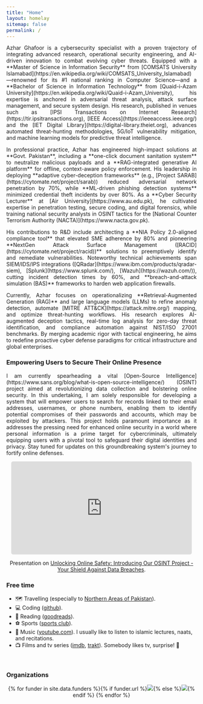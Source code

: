 ```yaml
---
title: "Home"
layout: homelay
sitemap: false
permalink: /
---
```


<style>
code {padding: 6px 8px; font-size: 90%;}
</style>

<p align="justify">Azhar Ghafoor is a cybersecurity specialist with a proven trajectory of integrating advanced research, operational security engineering, and AI-driven innovation to combat evolving cyber threats. Equipped with a **Master of Science in Information Security** from [COMSATS University Islamabad](https://en.wikipedia.org/wiki/COMSATS_University_Islamabad)—renowned for its #1 national ranking in Computer Science—and a **Bachelor of Science in Information Technology** from [Quaid-i-Azam University](https://en.wikipedia.org/wiki/Quaid-i-Azam_University), his expertise is anchored in adversarial threat analysis, attack surface management, and secure system design. His research, published in venues such as [IPSI Transactions on Internet Research](https://tir.ipsitransactions.org), [IEEE Access](https://ieeeaccess.ieee.org/) and the [IET Digital Library](https://digital-library.theiet.org), advances automated threat-hunting methodologies, 5G/IoT vulnerability mitigation, and machine learning models for predictive threat intelligence. </p> 

<p align="justify">In professional practice, Azhar has engineered high-impact solutions at **Govt. Pakistan**, including a **one-click document sanitation system** to neutralize malicious payloads and a **RAG-integrated generative AI platform** for offline, context-aware policy enforcement. His leadership in deploying **adaptive cyber-deception frameworks** (e.g., [Project SARAB](https://cytomate.net/project/sarab)) reduced adversarial network penetration by 70%, while **ML-driven phishing detection systems** minimized credential theft incidents by over 80%. As a **Cyber Security Lecturer** at [Air University](https://www.au.edu.pk), he cultivated expertise in penetration testing, secure coding, and digital forensics, while training national security analysts in OSINT tactics for the [National Counter Terrorism Authority (NACTA)](https://www.nacta.gov.pk).  </p>

<p align="justify">His contributions to R&D include architecting a **NIA Policy 2.0-aligned compliance tool** that elevated SME adherence by 80% and pioneering **NextGen Attack Surface Management ([RACID](https://cytomate.net/project/racid))** solutions to preemptively identify and remediate vulnerabilities. Noteworthy technical achievements span SIEM/IDS/IPS integrations ([QRadar](https://www.ibm.com/products/qradar-siem), [Splunk](https://www.splunk.com/), [Wazuh](https://wazuh.com/)), cutting incident detection times by 60%, and **breach-and-attack simulation (BAS)** frameworks to harden web application firewalls. </p>

<p align="justify">Currently, Azhar focuses on operationalizing **Retrieval-Augmented Generation (RAG)** and large language models (LLMs) to refine anomaly detection, automate [MITRE ATT&CK](https://attack.mitre.org/) mapping, and optimize threat-hunting workflows. His research explores AI-augmented deception tactics, real-time log analysis for zero-day threat identification, and compliance automation against NIST/ISO 27001 benchmarks. By merging academic rigor with tactical engineering, he aims to redefine proactive cyber defense paradigms for critical infrastructure and global enterprises.</p>

<!-- <p align="justify">Welcome to my cybersecurity journey, where my passion meets practical research, a profound fondness for cybersecurity skills, and a commitment to learning and training others. I'm [Azhar Ghafoor](https://www.linkedin.com/in/azhar-ghafoor/), a Cybersecurity Analyst, and I'm here to share my story.</p>

<p align="justify">In my role as a Cybersecurity Analyst at [Cytomate Solutions & Services](https://cytomate.net/), I've been instrumental in shaping the digital landscape. Over the 2 years, I've pioneered cutting-edge compliance tools, led post-attack assessment systems, and championed attack surface management and [Sarab](https://cytomate.net/project/sarab). My journey extends beyond these achievements; I'm deeply immersed in machine learning-driven log analysis, advanced cyber deception systems, and impactful phishing awareness campaigns. I've seamlessly integrated network protection technologies with [SIEM solutions](https://wazuh.com/), resulting in significant reductions in successful attacks. My collaborative approach has honed my communication and teamwork skills.</p>

<p align="justify">As a Cybersecurity Researcher at [Cybersecurity Lab](https://comsats.edu.pk/) for the past 2 years and 9 months, I've embarked on a quest to divert malicious entities from organizational assets. Profiling threat actors and developing sophisticated [models using machine learning](https://gist.github.com/AzharGhafoor/cc149986fd8588e4c6ed31e9866d29a3) to classify web attacks have been my forte.</p>

<p align="justify">Knowledge-sharing is a cornerstone of my journey. As a [Cybersecurity Content Writer](https://ghafoorazhar.medium.com/) on [Medium](https://medium.com/), I regularly distill my expertise into insightful articles and tutorials. This commitment extends to my role as a [Professional Freelancer](https://www.fiverr.com/azharghafoor39?up_rollout=true) on [Fiverr](https://www.fiverr.com/azharghafoor39), where I consistently deliver exceptional results across various domains.</p>

<p align="justify">Educationally, my [Master's in Information Security](https://azharghafoor.netlify.app/) from [COMSATS University Islamabad](https://comsats.edu.pk/) has equipped me with a diverse skill set. From compliance management to malware analysis, I'm primed to tackle complex cybersecurity challenges.</p>

<p align="justify">My portfolio is a testament to my dedication, innovation, and passion for cybersecurity. As we connect, we embark on a shared journey to fortify digital defenses and empower individuals and organizations. Together, we shape a secure digital future.</p> -->

### Empowering Users to Secure Their Online Presence
<p align="justify">
I am currently spearheading a vital [Open-Source Intelligence](https://www.sans.org/blog/what-is-open-source-intelligence/) (OSINT) project aimed at revolutionizing data collection and bolstering online security. In this undertaking, I am solely responsible for developing a system that will empower users to search for records linked to their email addresses, usernames, or phone numbers, enabling them to identify potential compromises of their passwords and accounts, which may be exploited by attackers. This project holds paramount importance as it addresses the pressing need for enhanced online security in a world where personal information is a prime target for cybercriminals, ultimately equipping users with a pivotal tool to safeguard their digital identities and privacy. Stay tuned for updates on this groundbreaking system's journey to fortify online defenses.
</p>
<div class="row" style="text-align:center">
  <iframe style="display:inline-block; border-radius: 5px; border:0px solid #FFF; width: 95%; height: 246px" src="https://drive.google.com/file/d/1lDvHNlr5H_pvUqbjBkvScu7zGXlrXq57/preview" allow="autoplay" frameborder="0" allowfullscreen></iframe>  

  Presentation on [Unlocking Online Safety: Introducing Our OSINT Project - Your Shield Against Data Breaches](https://github.com/AzharGhafoor/Telegram-OSINT/blob/main/README.md).
</div>

### Free time
* 🗺️ Travelling (especially to [Northern Areas of Pakistan](http://parepmoscow.com/en/tourism/tourist-attractions/northern-areas/)).
* 💻 Coding ([github](https://github.com/AzharGhafoor)).
* 📖 Reading ([goodreads](https://www.goodreads.com/)).
* ⚽ Sports ([sports club](http://www.comsats.edu.pk/Offices/sports.aspx)).
* 🎸 Music ([youtube.com](https://www.youtube.com/@TheFinalRevelation1)). I usually like to listen to islamic lectures, naats, and recitations.
* 📺 Films and tv series ([imdb](https://www.imdb.com/), [trakt](https://trakt.tv/)). Somebody likes tv, surprise! 😬

<br/>

<div class="well-md">
  <h3>Organizations</h3>
  <div style='display:block; text-align:center; margin-left:auto; margin-right:auto;'>
   {% for funder in site.data.funders %}{% if funder.url %}<a href="{{funder.url}}" target="_blank"><img src='/images/logos/{{ funder.image }}' style='max-height: 70px; max-width: 170px;'/></a>{% else %}<img src='/images/logos/{{ funder.image }}' class='mycenter' style='max-height: 70px; max-width: 170px;'/>{% endif %}   {% endfor %}
  </div>
</div>
